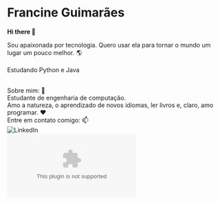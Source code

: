 # Francine Guimarães

__Hi there 👋__

Sou apaixonada por tecnologia. Quero usar ela para tornar o mundo um lugar um pouco melhor. :earth_americas: <br/>
<br/>Estudando Python e Java

<br/>Sobre mim: 💬
<br/>Estudante de engenharia de computação.<br/>Amo a natureza, o aprendizado de novos idiomas, ler livros e, claro, amo programar. :heart:
<br/>Entre em contato comigo: 📫
<br/>![LinkedIn](https://www.linkedin.com/in/francine-guimar%C3%A3es-0747311b3/)
<br>![Email](francinesguimaraes@outlook.com)

<!--
**f-francine/f-francine** is a ✨ _special_ ✨ repository because its `README.md` (this file) appears on your GitHub profile.

Here are some ideas to get you started:

- 🔭 I’m currently working on ...
- 🌱 I’m currently learning ...
- 👯 I’m looking to collaborate on ...
- 🤔 I’m looking for help with ...
- 💬 Ask me about ...
- 📫 How to reach me: ...
- 😄 Pronouns: ...
- ⚡ Fun fact: ...
-->
